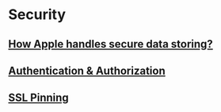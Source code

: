 # Security

## [How Apple handles secure data storing?](https://github.com/chipbk10/iOSInterview/blob/main/Security/DataSecure.md)
## [Authentication & Authorization](https://github.com/chipbk10/iOSInterview/blob/main/Security/Authentication_Authorization.md)
## [SSL Pinning](https://github.com/chipbk10/iOSInterview/blob/main/Security/SSL_Pinning.md)

